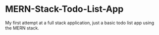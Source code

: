 # MERN-Stack-Todo-List-App
My first attempt at a full stack application, just a basic todo list app using the MERN stack. 
